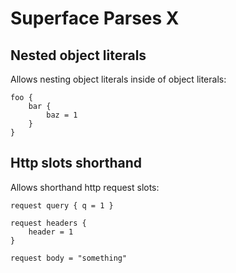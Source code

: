 # Superface Parses X

## Nested object literals

Allows nesting object literals inside of object literals:

```
foo {
	bar {
		baz = 1
	}
}
```

## Http slots shorthand

Allows shorthand http request slots:

```
request query { q = 1 }

request headers {
	header = 1
}

request body = "something"
```
